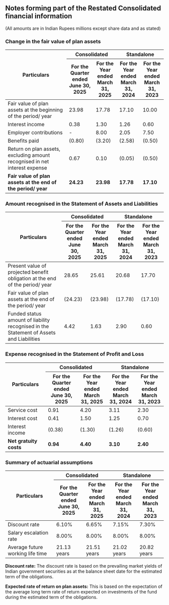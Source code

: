 ## Notes forming part of the Restated Consolidated financial information

(All amounts are in Indian Rupees millions except share data and as stated)

### Change in the fair value of plan assets

<table><thead><tr><th rowspan="2">Particulars</th><th colspan="2">Consolidated</th><th colspan="2">Standalone</th></tr><tr><th>For the<br>Quarter ended<br>June 30, 2025</th><th>For the Year<br>ended March<br>31, 2025</th><th>For the Year<br>ended March<br>31, 2024</th><th>For the Year<br>ended March<br>31, 2023</th></tr></thead><tbody><tr><td>Fair value of plan assets at the beginning of the period/ year</td><td>23.98</td><td>17.78</td><td>17.10</td><td>10.00</td></tr><tr><td>Interest income</td><td>0.38</td><td>1.30</td><td>1.26</td><td>0.60</td></tr><tr><td>Employer contributions</td><td>-</td><td>8.00</td><td>2.05</td><td>7.50</td></tr><tr><td>Benefits paid</td><td>(0.80)</td><td>(3.20)</td><td>(2.58)</td><td>(0.50)</td></tr><tr><td>Return on plan assets, excluding amount recognised in net interest expense</td><td>0.67</td><td>0.10</td><td>(0.05)</td><td>(0.50)</td></tr><tr><td><strong>Fair value of plan assets at the end of the period/ year</strong></td><td><strong>24.23</strong></td><td><strong>23.98</strong></td><td><strong>17.78</strong></td><td><strong>17.10</strong></td></tr></tbody></table>

### Amount recognised in the Statement of Assets and Liabilities

<table><thead><tr><th rowspan="2">Particulars</th><th colspan="2">Consolidated</th><th colspan="2">Standalone</th></tr><tr><th>For the<br>Quarter ended<br>June 30, 2025</th><th>For the Year<br>ended March<br>31, 2025</th><th>For the Year<br>ended March<br>31, 2024</th><th>For the Year<br>ended March<br>31, 2023</th></tr></thead><tbody><tr><td>Present value of projected benefit obligation at the end of the period/ year</td><td>28.65</td><td>25.61</td><td>20.68</td><td>17.70</td></tr><tr><td>Fair value of plan assets at the end of the period/ year</td><td>(24.23)</td><td>(23.98)</td><td>(17.78)</td><td>(17.10)</td></tr><tr><td>Funded status amount of liability recognised in the Statement of Assets and Liabilities</td><td>4.42</td><td>1.63</td><td>2.90</td><td>0.60</td></tr></tbody></table>

### Expense recognised in the Statement of Profit and Loss

<table><thead><tr><th rowspan="2">Particulars</th><th colspan="2">Consolidated</th><th colspan="2">Standalone</th></tr><tr><th>For the<br>Quarter ended<br>June 30, 2025</th><th>For the Year<br>ended March<br>31, 2025</th><th>For the Year<br>ended March<br>31, 2024</th><th>For the Year<br>ended March<br>31, 2023</th></tr></thead><tbody><tr><td>Service cost</td><td>0.91</td><td>4.20</td><td>3.11</td><td>2.30</td></tr><tr><td>Interest cost</td><td>0.41</td><td>1.50</td><td>1.25</td><td>0.70</td></tr><tr><td>Interest income</td><td>(0.38)</td><td>(1.30)</td><td>(1.26)</td><td>(0.60)</td></tr><tr><td><strong>Net gratuity costs</strong></td><td><strong>0.94</strong></td><td><strong>4.40</strong></td><td><strong>3.10</strong></td><td><strong>2.40</strong></td></tr></tbody></table>

### Summary of actuarial assumptions

<table><thead><tr><th rowspan="2">Particulars</th><th colspan="2">Consolidated</th><th colspan="2">Standalone</th></tr><tr><th>For the<br>Quarter ended<br>June 30, 2025</th><th>For the Year<br>ended March<br>31, 2025</th><th>For the Year<br>ended March<br>31, 2024</th><th>For the Year<br>ended March<br>31, 2023</th></tr></thead><tbody><tr><td>Discount rate</td><td>6.10%</td><td>6.65%</td><td>7.15%</td><td>7.30%</td></tr><tr><td>Salary escalation rate</td><td>8.00%</td><td>8.00%</td><td>8.00%</td><td>8.00%</td></tr><tr><td>Average future working life time</td><td>21.13 years</td><td>21.51 years</td><td>21.02 years</td><td>20.82 years</td></tr></tbody></table>

**Discount rate:** The discount rate is based on the prevailing market yields of Indian government securities as at the balance sheet date for the estimated term of the obligations.

**Expected rate of return on plan assets:** This is based on the expectation of the average long term rate of return expected on investments of the fund during the estimated term of the obligations.